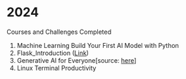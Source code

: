 # 2024
Courses and Challenges Completed


1. Machine Learning Build Your First AI Model with Python
2. Flask_Introduction ([Link](https://youtu.be/Z1RJmh_OqeA?si=36jr_vb-zLNgX7i7))
3. Generative AI for Everyone[source: [here]( DeepLearning.AI )]
4. Linux Terminal Productivity